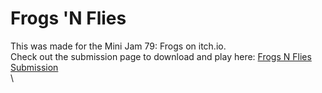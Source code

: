 # Frogs 'N Flies

This was made for the Mini Jam 79: Frogs on itch.io. \
Check out the submission page to download and play here: [Frogs N Flies Submission](https://itch.io/jam/mini-jam-79-frogs/rate/1025825) \
\
